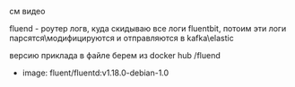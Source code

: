 см видео 

   fluend         - роутер логв, куда скидываю все логи fluentbit, потоим эти логи парсятся\модифицируются 
                    и отправляются в kafka\elastic



версию приклада в файле берем из docker hub /fluend 

- image: fluent/fluentd:v1.18.0-debian-1.0


